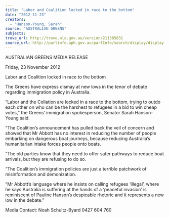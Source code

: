 ```yaml
---
title: "Labor and Coalition locked in race to the bottom"
date: "2012-11-23"
creators:
  - "Hanson-Young, Sarah"
source: "AUSTRALIAN GREENS"
subjects:
trove_url: http://trove.nla.gov.au/version/211385831
source_url: http://parlinfo.aph.gov.au/parlInfo/search/display/display.w3p;query=Id%3A%22media/pressrel/2062938%22
---
```


 AUSTRALIAN GREENS MEDIA RELEASE   

 Friday, 23 November 2012   

 Labor and Coalition locked in race to the  bottom   

 The Greens have express dismay at new lows in the tenor of debate regarding immigration  policy in Australia.   

 “Labor and the Collation are locked in a race to the bottom, trying to outdo each other on who  can be the harshest to refugees in a bid to win cheap votes,” the Greens’ immigration  spokesperson, Senator Sarah Hanson-Young said.   

 “The Coalition’s announcement has pulled back the veil of concern and showed that Mr Abbott  has no interest in reducing the number of people embarking on dangerous boat journeys,  because reducing Australia’s humanitarian intake forces people onto boats.   

 “The old parties know that they need to offer safer pathways to reduce boat arrivals, but they  are refusing to do so.   

 “The Coalition’s immigration policies are just a terrible patchwork of misinformation and  demonization.   

 “Mr Abbott’s language where he insists on calling refugees ‘illegal’, where he says Australia is  suffering at the hands of a ‘peaceful invasion’ is reminiscent of Pauline Hanson’s despicable  rhetoric and it represents a new low in the debate.”   

 Media Contact: Noah Schultz-Byard 0427 604 760   


